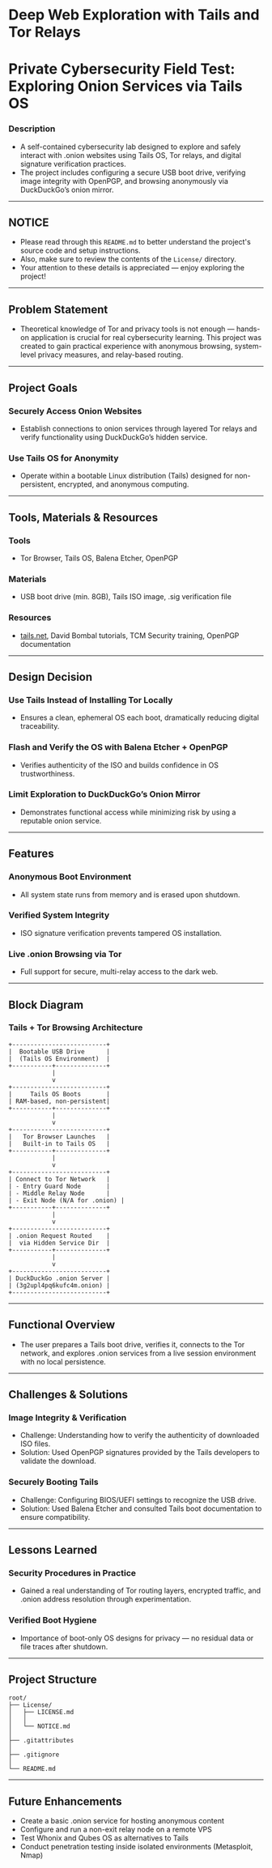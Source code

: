 # Deep Web Exploration with Tails and Tor Relays

# Private Cybersecurity Field Test: Exploring Onion Services via Tails OS

### Description

- A self-contained cybersecurity lab designed to explore and safely interact with .onion websites using Tails OS, Tor relays, and digital signature verification practices.
- The project includes configuring a secure USB boot drive, verifying image integrity with OpenPGP, and browsing anonymously via DuckDuckGo’s onion mirror.

---

## NOTICE

- Please read through this `README.md` to better understand the project's source code and setup instructions.
- Also, make sure to review the contents of the `License/` directory.
- Your attention to these details is appreciated — enjoy exploring the project!

---

## Problem Statement

- Theoretical knowledge of Tor and privacy tools is not enough — hands-on application is crucial for real cybersecurity learning. This project was created to gain practical experience with anonymous browsing, system-level privacy measures, and relay-based routing.

---

## Project Goals

### Securely Access Onion Websites

- Establish connections to onion services through layered Tor relays and verify functionality using DuckDuckGo’s hidden service.

### Use Tails OS for Anonymity

- Operate within a bootable Linux distribution (Tails) designed for non-persistent, encrypted, and anonymous computing.

---

## Tools, Materials & Resources

### Tools

- Tor Browser, Tails OS, Balena Etcher, OpenPGP

### Materials

- USB boot drive (min. 8GB), Tails ISO image, .sig verification file

### Resources

- [tails.net](https://tails.net), David Bombal tutorials, TCM Security training, OpenPGP documentation

---

## Design Decision

### Use Tails Instead of Installing Tor Locally

- Ensures a clean, ephemeral OS each boot, dramatically reducing digital traceability.

### Flash and Verify the OS with Balena Etcher + OpenPGP

- Verifies authenticity of the ISO and builds confidence in OS trustworthiness.

### Limit Exploration to DuckDuckGo’s Onion Mirror

- Demonstrates functional access while minimizing risk by using a reputable onion service.

---

## Features

### Anonymous Boot Environment

- All system state runs from memory and is erased upon shutdown.

### Verified System Integrity

- ISO signature verification prevents tampered OS installation.

### Live .onion Browsing via Tor

- Full support for secure, multi-relay access to the dark web.

---

## Block Diagram

### Tails + Tor Browsing Architecture

```plaintext
+--------------------------+
|  Bootable USB Drive      |
|  (Tails OS Environment)  |
+-----------+--------------+
            |
            v
+--------------------------+
|     Tails OS Boots       |
| RAM-based, non-persistent|
+-----------+--------------+
            |
            v
+--------------------------+
|   Tor Browser Launches   |
|   Built-in to Tails OS   |
+-----------+--------------+
            |
            v
+--------------------------+
| Connect to Tor Network   |
| - Entry Guard Node       |
| - Middle Relay Node      |
| - Exit Node (N/A for .onion) |
+-----------+--------------+
            |
            v
+--------------------------+
| .onion Request Routed    |
|  via Hidden Service Dir  |
+-----------+--------------+
            |
            v
+--------------------------+
| DuckDuckGo .onion Server |
| (3g2upl4pq6kufc4m.onion) |
+--------------------------+
```

---

## Functional Overview

- The user prepares a Tails boot drive, verifies it, connects to the Tor network, and explores .onion services from a live session environment with no local persistence.

---

## Challenges & Solutions

### Image Integrity & Verification

- Challenge: Understanding how to verify the authenticity of downloaded ISO files.
- Solution: Used OpenPGP signatures provided by the Tails developers to validate the download.

### Securely Booting Tails

- Challenge: Configuring BIOS/UEFI settings to recognize the USB drive.
- Solution: Used Balena Etcher and consulted Tails boot documentation to ensure compatibility.

---

## Lessons Learned

### Security Procedures in Practice

- Gained a real understanding of Tor routing layers, encrypted traffic, and .onion address resolution through experimentation.

### Verified Boot Hygiene

- Importance of boot-only OS designs for privacy — no residual data or file traces after shutdown.

---

## Project Structure

```plaintext
root/
├── License/
│   ├── LICENSE.md
│   │
│   └── NOTICE.md
│
├── .gitattributes
│
├── .gitignore
│
└── README.md

```

---

## Future Enhancements

- Create a basic .onion service for hosting anonymous content
- Configure and run a non-exit relay node on a remote VPS
- Test Whonix and Qubes OS as alternatives to Tails
- Conduct penetration testing inside isolated environments (Metasploit, Nmap)
